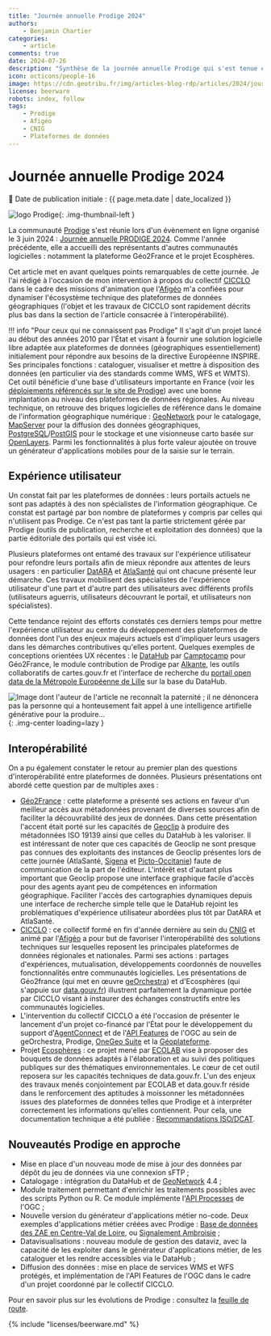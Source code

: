 ```yaml
---
title: "Journée annuelle Prodige 2024"
authors:
    - Benjamin Chartier
categories:
    - article
comments: true
date: 2024-07-26
description: "Synthèse de la journée annuelle Prodige qui s'est tenue en ligne le 3 juin 2024"
icon: octicons/people-16
image: https://cdn.geotribu.fr/img/articles-blog-rdp/articles/2024/journee_annuelle_prodige_2024/prodige_au_service_des_territoires_bandeau.jpg
license: beerware
robots: index, follow
tags:
    - Prodige
    - Afigéo
    - CNIG
    - Plateformes de données
---
```


# Journée annuelle Prodige 2024

:calendar: Date de publication initiale : {{ page.meta.date | date_localized }}

![logo Prodige](https://cdn.geotribu.fr/images/logos-icones/logiciels_librairies/prodige-logo-small.png){: .img-thumbnail-left }

La communauté [Prodige](https://www.prodige-opensource.org/accueil) s'est réunie lors d'un évènement en ligne organisé le 3 juin 2024 : [Journée annuelle PRODIGE 2024](https://www.prodige-opensource.org/accueil/journee-nationale-prodige). Comme l'année précédente, elle a accueilli des représentants d'autres communautés logicielles : notamment la plateforme Géo2France et le projet Ecosphères.

Cet article met en avant quelques points remarquables de cette journée. Je l'ai rédigé à l'occasion de mon intervention à propos du collectif [CICCLO](https://cnig.gouv.fr/collectif-interoperabilite-et-mise-en-commun-de-a26159.html) dans le cadre des missions d'animation que l'[Afigéo](https://www.afigeo.asso.fr/) m'a confiées pour dynamiser l'écosystème technique des plateformes de données géographiques (l'objet et les travaux de CICCLO sont rapidement décrits plus bas dans la section de l'article consacrée à l'interopérabilité).

!!! info "Pour ceux qui ne connaissent pas Prodige"
    Il s'agit d'un projet lancé au début des années 2010 par l'État et visant à fournir une solution logicielle libre adaptée aux plateformes de données (géographiques essentiellement) initialement pour répondre aux besoins de la directive Européenne INSPIRE. Ses principales fonctions : cataloguer, visualiser et mettre à disposition des données (en particulier via des standards comme WMS, WFS et WMTS). Cet outil bénéficie d'une base d'utilisateurs importante en France (voir les [déploiements référencés sur le site de Prodige](https://www.prodige-opensource.org/accueil/connaitre/les-plateformes-prodige)) avec une bonne implantation au niveau des plateformes de données régionales. Au niveau technique, on retrouve des briques logicielles de référence dans le domaine de l'information géographique numérique : [GeoNetwork](https://geonetwork-opensource.org/) pour le catalogage, [MapServer](https://mapserver.org/) pour la diffusion des données géographiques, [PostgreSQL](https://www.postgresql.org/)/[PostGIS](https://postgis.net/) pour le stockage et une visionneuse carto basée sur [OpenLayers](https://openlayers.org/). Parmi les fonctionnalités à plus forte valeur ajoutée on trouve un générateur d'applications mobiles pour de la saisie sur le terrain.

## Expérience utilisateur

Un constat fait par les plateformes de données : leurs portails actuels ne sont pas adaptés à des non spécialistes de l'information géographique. Ce constat est partagé par bon nombre de plateformes y compris par celles qui n'utilisent pas Prodige. Ce n'est pas tant la partie strictement gérée par Prodige (outils de publication, recherche et exploitation des données) que la partie éditoriale des portails qui est visée ici.

Plusieurs plateformes ont entamé des travaux sur l'expérience utilisateur pour refondre leurs portails afin de mieux répondre aux attentes de leurs usagers : en particulier [DatARA](https://www.datara.gouv.fr/accueil) et [AtlaSanté](https://www.atlasante.fr/accueil) qui ont chacune présenté leur démarche. Ces travaux mobilisent des spécialistes de l'expérience utilisateur d'une part et d'autre part des utilisateurs avec différents profils (utilisateurs aguerris, utilisateurs découvrant le portail, et utilisateurs non spécialistes).

Cette tendance rejoint des efforts constatés ces derniers temps pour mettre l'expérience utilisateur au centre du développement des plateformes de données dont l'un des enjeux majeurs actuels est d'impliquer leurs usagers dans les démarches contributives qu'elles portent. Quelques exemples de conceptions orientées UX récentes : le [DataHub](https://www.geo2france.fr/datahub) par [Camptocamp](https://camptocamp.com/fr) pour Géo2France, le module contribution de Prodige par [Alkante](https://www.alkante.com), les outils collaboratifs de cartes.gouv.fr et l'interface de recherche du [portail open data de la Métropole Européenne de Lille](https://data.lillemetropole.fr) sur la base du DataHub.

![Image dont l'auteur de l'article ne reconnaît la paternité ; il ne dénoncera pas la personne qui a honteusement fait appel à une intelligence artifielle générative pour la produire...](https://cdn.geotribu.fr/img/articles-blog-rdp/articles/2024/journee_annuelle_prodige_2024/prodige_au_service_des_territoires.webp){: .img-center loading=lazy }

## Interopérabilité

On a pu également constater le retour au premier plan des questions d'interopérabilité entre plateformes de données. Plusieurs présentations ont abordé cette question par de multiples axes :

- [Géo2France](https://www.geo2france.fr) : cette plateforme a présenté ses actions en faveur d'un meilleur accès aux métadonnées provenant de diverses sources afin de faciliter la découvrabilité des jeux de données. Dans cette présentation l'accent était porté sur les capacités de [Geoclip](https://www.geoclip.fr/) à produire des métadonnées ISO 19139 ainsi que celles du DataHub à les valoriser. Il est intéressant de noter que ces capacités de Geoclip ne sont presque pas connues des exploitants des instances de Geoclip présentes lors de cette journée (AtlaSanté, [Sigena](https://www.sigena.fr/accueil) et [Picto-Occitanie](https://www.picto-occitanie.fr/accueil/)) faute de communication de la part de l'éditeur. L'intérêt est d'autant plus important que Geoclip propose une interface graphique facile d'accès pour des agents ayant peu de compétences en information géographique. Faciliter l'accès des cartographies dynamiques depuis une interface de recherche simple telle que le DataHub rejoint les problématiques d'expérience utilisateur abordées plus tôt par DatARA et AtlaSanté.
- [CICCLO](https://cnig.gouv.fr/collectif-interoperabilite-et-mise-en-commun-de-a26159.html) : ce collectif formé en fin d'année dernière au sein du [CNIG](https://cnig.gouv.fr/) et animé par l'[Afigéo](https://www.afigeo.asso.fr/) a pour but de favoriser l'interopérabilité des solutions techniques sur lesquelles reposent les principales plateformes de données régionales et nationales. Parmi ses actions : partages d'expériences, mutualisation, développements coordonnés de nouvelles fonctionnalités entre communautés logicielles. Les présentations de Géo2france (qui met en œuvre [geOrchestra](https://www.georchestra.org/fr/)) et d'Ecosphères (qui s'appuie sur [data.gouv.fr](https://www.data.gouv.fr/fr/)) illustrent parfaitement la dynamique portée par CICCLO visant à instaurer des échanges constructifs entre les communautés logicielles.
- L'intervention du collectif CICCLO a été l'occasion de présenter le lancement d'un projet co-financé par l'État pour le développement du support d'[AgentConnect](https://agentconnect.gouv.fr/) et de l'[API Features](https://ogcapi.ogc.org/features/) de l'OGC au sein de geOrchestra, Prodige, [OneGeo Suite](https://www.onegeosuite.fr/) et la [Géoplateforme](https://www.ign.fr/geoplateforme).
- Projet [Ecosphères](https://www.eig.numerique.gouv.fr/defis/ecospheres/) : ce projet mené par [ECOLAB](https://greentechinnovation.fr/ecolab/) vise à proposer des bouquets de données adaptés à l'élaboration et au suivi des politiques publiques sur des thématiques environnementales. Le cœur de cet outil reposera sur les capacités techniques de data.gouv.fr. L'un des enjeux des travaux menés conjointement par ECOLAB et data.gouv.fr réside dans le renforcement des aptitudes à moissonner les métadonnées issues des plateformes de données telles que Prodige et à interpréter correctement les informations qu'elles contiennent. Pour cela, une documentation technique a été publiée : [Recommandations ISO/DCAT](https://ecospheres.gitbook.io/recommandations-iso-dcat).

## Nouveautés Prodige en approche

- Mise en place d'un nouveau mode de mise à jour des données par dépôt du jeu de données via une connexion sFTP ;
- Catalogage : intégration du DataHub et de [GeoNetwork](https://www.geonetwork-opensource.org/) 4.4 ;
- Module traitement permettant d'enrichir les traitements possibles avec des scripts Python ou R. Ce module implémente l'[API Processes](https://ogcapi.ogc.org/processes/) de l'OGC ;
- Nouvelle version du générateur d'applications métier no-code. Deux exemples d'applications métier créées avec Prodige : [Base de données des ZAE en Centre-Val de Loire](https://zae.doterr.fr), ou [Signalement Ambroisie](https://signalement-ambroisie.atlasante.fr) ;
- Datavisualisations : nouveau module de gestion des dataviz, avec la capacité de les exploiter dans le générateur d'applications métier, de les cataloguer et les rendre accessibles via le DataHub ;
- Diffusion des données : mise en place de services WMS et WFS protégés, et implémentation de l'API Features de l'OGC dans le cadre d'un projet coordonné par le collectif CICCLO.

Pour en savoir plus sur les évolutions de Prodige : consultez la [feuille de route](https://www.prodige-opensource.org/accueil/decouvrir/developpements).

<!-- geotribu:authors-block -->

{% include "licenses/beerware.md" %}
